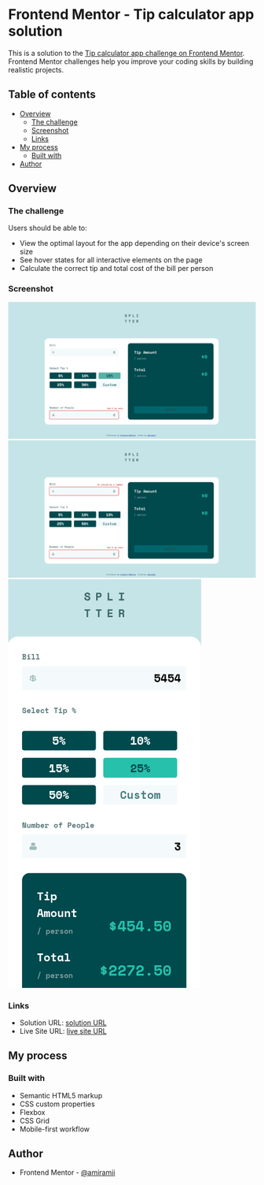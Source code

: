 # Frontend Mentor - Tip calculator app solution

This is a solution to the [Tip calculator app challenge on Frontend Mentor](https://www.frontendmentor.io/challenges/tip-calculator-app-ugJNGbJUX). Frontend Mentor challenges help you improve your coding skills by building realistic projects.

## Table of contents

- [Overview](#overview)
  - [The challenge](#the-challenge)
  - [Screenshot](#screenshot)
  - [Links](#links)
- [My process](#my-process)
  - [Built with](#built-with)
- [Author](#author)

## Overview

### The challenge

Users should be able to:

- View the optimal layout for the app depending on their device's screen size
- See hover states for all interactive elements on the page
- Calculate the correct tip and total cost of the bill per person

### Screenshot

![desktop](image.png)
![desktop-active](image-1.png)
![mobile](image-2.png)

### Links

- Solution URL: [solution URL ](https://github.com/amiramii/tip-calculator.git)
- Live Site URL: [live site URL ](https://amiramii.github.io/tip-calculator/)

## My process

### Built with

- Semantic HTML5 markup
- CSS custom properties
- Flexbox
- CSS Grid
- Mobile-first workflow

## Author

- Frontend Mentor - [@amiramii](https://www.frontendmentor.io/profile/amiramii)
